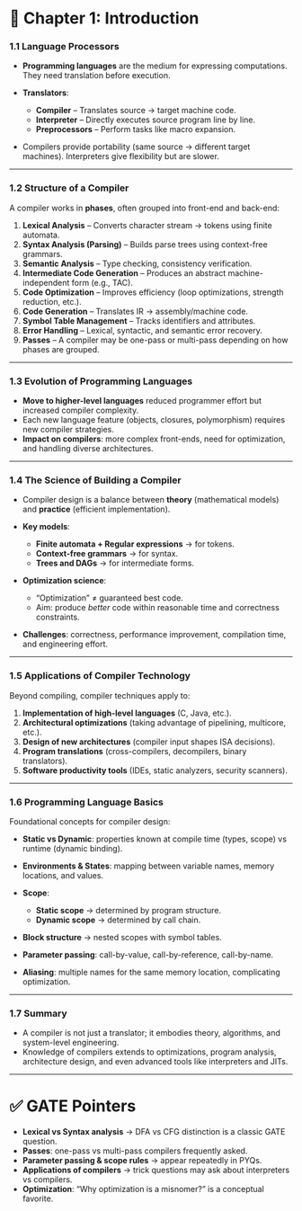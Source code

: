 
# 🔷 Chapter 1: Introduction

### 1.1 Language Processors

* **Programming languages** are the medium for expressing computations. They need translation before execution.
* **Translators**:

  * **Compiler** – Translates source → target machine code.
  * **Interpreter** – Directly executes source program line by line.
  * **Preprocessors** – Perform tasks like macro expansion.
* Compilers provide portability (same source → different target machines). Interpreters give flexibility but are slower.

---

### 1.2 Structure of a Compiler

A compiler works in **phases**, often grouped into front-end and back-end:

1. **Lexical Analysis** – Converts character stream → tokens using finite automata.
2. **Syntax Analysis (Parsing)** – Builds parse trees using context-free grammars.
3. **Semantic Analysis** – Type checking, consistency verification.
4. **Intermediate Code Generation** – Produces an abstract machine-independent form (e.g., TAC).
5. **Code Optimization** – Improves efficiency (loop optimizations, strength reduction, etc.).
6. **Code Generation** – Translates IR → assembly/machine code.
7. **Symbol Table Management** – Tracks identifiers and attributes.
8. **Error Handling** – Lexical, syntactic, and semantic error recovery.
9. **Passes** – A compiler may be one-pass or multi-pass depending on how phases are grouped.

---

### 1.3 Evolution of Programming Languages

* **Move to higher-level languages** reduced programmer effort but increased compiler complexity.
* Each new language feature (objects, closures, polymorphism) requires new compiler strategies.
* **Impact on compilers**: more complex front-ends, need for optimization, and handling diverse architectures.

---

### 1.4 The Science of Building a Compiler

* Compiler design is a balance between **theory** (mathematical models) and **practice** (efficient implementation).
* **Key models**:

  * **Finite automata + Regular expressions** → for tokens.
  * **Context-free grammars** → for syntax.
  * **Trees and DAGs** → for intermediate forms.
* **Optimization science**:

  * “Optimization” ≠ guaranteed best code.
  * Aim: produce *better* code within reasonable time and correctness constraints.
* **Challenges**: correctness, performance improvement, compilation time, and engineering effort.

---

### 1.5 Applications of Compiler Technology

Beyond compiling, compiler techniques apply to:

1. **Implementation of high-level languages** (C, Java, etc.).
2. **Architectural optimizations** (taking advantage of pipelining, multicore, etc.).
3. **Design of new architectures** (compiler input shapes ISA decisions).
4. **Program translations** (cross-compilers, decompilers, binary translators).
5. **Software productivity tools** (IDEs, static analyzers, security scanners).

---

### 1.6 Programming Language Basics

Foundational concepts for compiler design:

* **Static vs Dynamic**: properties known at compile time (types, scope) vs runtime (dynamic binding).
* **Environments & States**: mapping between variable names, memory locations, and values.
* **Scope**:

  * **Static scope** → determined by program structure.
  * **Dynamic scope** → determined by call chain.
* **Block structure** → nested scopes with symbol tables.
* **Parameter passing**: call-by-value, call-by-reference, call-by-name.
* **Aliasing**: multiple names for the same memory location, complicating optimization.

---

### 1.7 Summary

* A compiler is not just a translator; it embodies theory, algorithms, and system-level engineering.
* Knowledge of compilers extends to optimizations, program analysis, architecture design, and even advanced tools like interpreters and JITs.

---

# ✅ GATE Pointers

* **Lexical vs Syntax analysis** → DFA vs CFG distinction is a classic GATE question.
* **Passes**: one-pass vs multi-pass compilers frequently asked.
* **Parameter passing & scope rules** → appear repeatedly in PYQs.
* **Applications of compilers** → trick questions may ask about interpreters vs compilers.
* **Optimization**: “Why optimization is a misnomer?” is a conceptual favorite.

